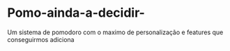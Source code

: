 # Pomo-ainda-a-decidir-
Um sistema de pomodoro com o maximo de personalização e features que conseguirmos adiciona
